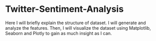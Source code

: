 # Twitter-Sentiment-Analysis
Here I will briefly explain the structure of dataset. I will generate and analyze the features. Then, I will visualize the dataset using Matplotlib, Seaborn and Plotly to gain as much insight as I can.
